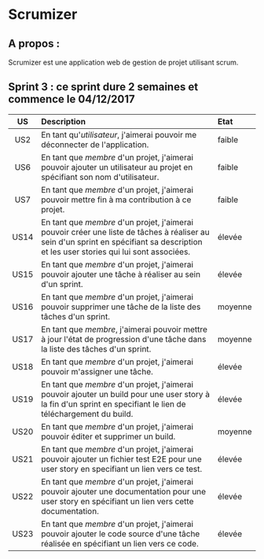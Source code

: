 Scrumizer
=========

A propos :
----------

Scrumizer est une application web de gestion de projet utilisant scrum.

Sprint 3 : ce sprint dure 2 semaines et commence le 04/12/2017
---------


|US |Description|Etat|
|:-:|:----------|:---|
|US2|En tant qu'*utilisateur*, j'aimerai pouvoir me déconnecter de l'application.|faible|1|Todo|
|US6|En tant que *membre* d'un projet, j'aimerai pouvoir ajouter un utilisateur au projet en spécifiant son nom d'utilisateur.|faible|1|Todo|
|US7|En tant que *membre* d'un projet, j'aimerai pouvoir mettre fin à ma contribution à ce projet.|faible|2|Todo|
|US14|En tant que *membre* d'un projet, j'aimerai pouvoir créer une liste de tâches à réaliser au sein d'un sprint en spécifiant sa description et les user stories qui lui sont associées.|élevée|1|Todo|
|US15|En tant que *membre* d'un projet, j'aimerai pouvoir ajouter une tâche à réaliser au sein d'un sprint.|élevée|1|Todo|
|US16|En tant que *membre* d'un projet, j'aimerai pouvoir supprimer une tâche de la liste des tâches d'un sprint.|moyenne|1|Todo|
|US17|En tant que *membre*, j'aimerai pouvoir mettre à jour l'état de progression d'une tâche dans la liste des tâches d'un sprint.|moyenne|1|Todo|
|US18|En tant que *membre* d'un projet, j'aimerai pouvoir m'assigner une tâche.|élevée|1|Todo|
|US19|En tant que *membre* d'un projet, j'aimerai pouvoir ajouter un build pour une user story à la fin d'un sprint en specifiant le lien de téléchargement du build.|élevée|1|Todo|
|US20|En tant que *membre* d'un projet, j'aimerai pouvoir éditer et supprimer un build.|moyenne|2|Todo|
|US21|En tant que *membre* d'un projet, j'aimerai pouvoir ajouter un fichier test E2E pour une user story en specifiant un lien vers ce test.|élevée|1|Todo|
|US22|En tant que *membre* d'un projet, j'aimerai pouvoir ajouter une documentation pour une user story en spécifiant un lien vers cette documentation.|élevée|1|Todo|
|US23|En tant que *membre* d'un projet, j'aimerai pouvoir ajouter le code source d'une tâche réalisée en spécifiant un lien vers ce code.|élevée|1|Todo|
